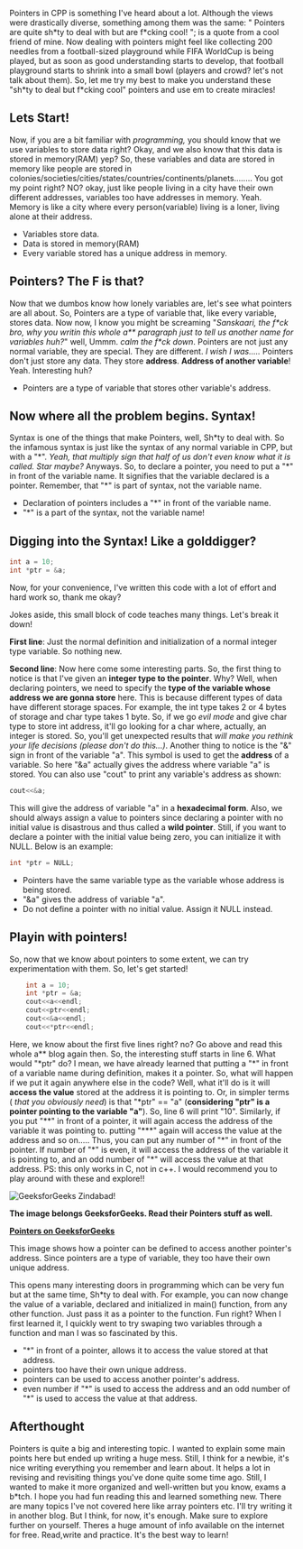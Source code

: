 Pointers in CPP is something I've heard about a lot. Although the views were drastically diverse, something among them was the same: " Pointers are quite sh\*ty to deal with but are f\*cking cool! "; is a quote from a cool friend of mine. Now dealing with pointers might feel like collecting 200 needles from a football-sized playground while FIFA WorldCup is being played, but as soon as good understanding starts to develop, that football playground starts to shrink into a small bowl (players and crowd? let's not talk about them). So, let me try my best to make you understand these "sh\*ty to deal but f\*cking cool" pointers and use em to create miracles!

## Lets Start!

Now, if you are a bit familiar with _programming,_ you should know that we use variables to store data right? Okay, and we also know that this data is stored in memory(RAM) yep? So, these variables and data are stored in memory like people are stored in colonies/societies/cities/states/countries/continents/planets........ You got my point right? NO? okay, just like people living in a city have their own different addresses, variables too have addresses in memory. Yeah. Memory is like a city where every person(variable) living is a loner, living alone at their address.

- Variables store data.
- Data is stored in memory(RAM)
- Every variable stored has a unique address in memory.

## Pointers? The F is that?

Now that we dumbos know how lonely variables are, let's see what pointers are all about. So, Pointers are a type of variable that, like every variable, stores data. Now now, I know you might be screaming "_Sanskaari, the f\*ck bro, why you writin this whole a\*\* paragraph just to tell us another name for variables huh?_" well, Ummm. _calm the f\*ck down_. Pointers are not just any normal variable, they are special. They are different. _I wish I was....._ Pointers don't just store any data. They store **address**. **Address of another variable**! Yeah. Interesting huh?

- Pointers are a type of variable that stores other variable's address.

## Now where all the problem begins. Syntax!

Syntax is one of the things that make Pointers, well, Sh\*ty to deal with. So the infamous syntax is just like the syntax of any normal variable in CPP, but with a "\*". _Yeah, that multiply sign that half of us don't even know what it is called. Star maybe?_ Anyways. So, to declare a pointer, you need to put a "\*" in front of the variable name. It signifies that the variable declared is a pointer. Remember, that "\*" is part of syntax, not the variable name.

- Declaration of pointers includes a "\*" in front of the variable name.
- "\*" is a part of the syntax, not the variable name!

## Digging into the Syntax! Like a golddigger?

```cpp
int a = 10;
int *ptr = &a;
```

Now, for your convenience, I've written this code with a lot of effort and hard work so, thank me okay?

Jokes aside, this small block of code teaches many things. Let's break it down!

**First line**: Just the normal definition and initialization of a normal integer type variable. So nothing new.

**Second line**: Now here come some interesting parts. So, the first thing to notice is that I've given an **integer type to the pointer**. Why? Well, when declaring pointers, we need to specify the **type of the variable whose address we are gonna store** here. This is because different types of data have different storage spaces. For example, the int type takes 2 or 4 bytes of storage and char type takes 1 byte. So, if we go _evil mode_ and give char type to store int address, it'll go looking for a char where, actually, an integer is stored. So, you'll get unexpected results that _will make you rethink your life decisions (please don't do this...)_. Another thing to notice is the "&" sign in front of the variable "a". This symbol is used to get the **address** of a variable. So here "&a" actually gives the address where variable "a" is stored. You can also use "cout" to print any variable's address as shown:

```cpp
cout<<&a;
```

This will give the address of variable "a" in a **hexadecimal form**. Also, we should always assign a value to pointers since declaring a pointer with no initial value is disastrous and thus called a **wild pointer**. Still, if you want to declare a pointer with the initial value being zero, you can initialize it with NULL. Below is an example:

```cpp
int *ptr = NULL;
```

- Pointers have the same variable type as the variable whose address is being stored.
- "&a" gives the address of variable "a".
- Do not define a pointer with no initial value. Assign it NULL instead.

## Playin with pointers!

So, now that we know about pointers to some extent, we can try experimentation with them. So, let's get started!

```cpp
    int a = 10;
    int *ptr = &a;
    cout<<a<<endl;
    cout<<ptr<<endl;
    cout<<&a<<endl;
    cout<<*ptr<<endl;
```

Here, we know about the first five lines right? no? Go above and read this whole a\*\* blog again then. So, the interesting stuff starts in line 6. What would "\*ptr" do? I mean, we have already learned that putting a "\*" in front of a variable name during definition, makes it a pointer. So, what will happen if we put it again anywhere else in the code? Well, what it'll do is it will **access the value** stored at the address it is pointing to. Or, in simpler terms ( _that you obviously need_) is that "\*ptr" == "a" (**considering "ptr" is a pointer pointing to the variable "a"**). So, line 6 will print "10". Similarly, if you put "\*\*" in front of a pointer, it will again access the address of the variable it was pointing to. putting "\*\*\*" again will access the value at the address and so on..... Thus, you can put any number of "\*" in front of the pointer. If number of "\*" is even, it will access the address of the variable it is pointing to, and an odd number of "\*" will access the value at that address. PS: this only works in C, not in c++. I would recommend you to play around with these and explore!!

![GeeksforGeeks Zindabad!](https://media.geeksforgeeks.org/wp-content/cdn-uploads/How-Pointer-Works-In-C.png)

**The image belongs GeeksforGeeks. Read their Pointers stuff as well.**

[**Pointers on GeeksforGeeks**](https://www.geeksforgeeks.org/c-pointers/)

This image shows how a pointer can be defined to access another pointer's address. Since pointers are a type of variable, they too have their own unique address.

This opens many interesting doors in programming which can be very fun but at the same time, Sh\*ty to deal with. For example, you can now change the value of a variable, declared and initialized in main() function, from any other function. Just pass it as a pointer to the function. Fun right? When I first learned it, I quickly went to try swaping two variables through a function and man I was so fascinated by this.

- "\*" in front of a pointer, allows it to access the value stored at that address.
- pointers too have their own unique address.
- pointers can be used to access another pointer's address.
- even number if "\*" is used to access the address and an odd number of "\*" is used to access the value at that address.

## Afterthought

Pointers is quite a big and interesting topic. I wanted to explain some main points here but ended up writing a huge mess. Still, I think for a newbie, it's nice writing everything you remember and learn about. It helps a lot in revising and revisiting things you've done quite some time ago. Still, I wanted to make it more organized and well-written but you know, exams a b\*tch. I hope you had fun reading this and learned something new. There are many topics I've not covered here like array pointers etc. I'll try writing it in another blog. But I think, for now, it's enough. Make sure to explore further on yourself. Theres a huge amount of info available on the internet for free. Read,write and practice. It's the best way to learn!
